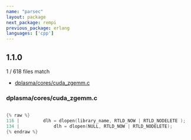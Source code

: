 ```yaml
---
name: "parsec"
layout: package
next_package: rempi
previous_package: erlang
languages: ['cpp']
---
```

## 1.1.0
1 / 618 files match

 - [dplasma/cores/cuda_zgemm.c](#dplasmacorescuda_zgemmc)

### dplasma/cores/cuda_zgemm.c

```cpp

{% raw %}
116 |         dlh = dlopen(library_name, RTLD_NOW | RTLD_NODELETE );
134 |             dlh = dlopen(NULL, RTLD_NOW | RTLD_NODELETE);
{% endraw %}

```
